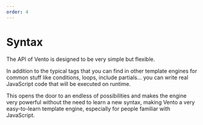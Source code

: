 ```yaml
---
order: 4
---
```

# Syntax

The API of Vento is designed to be very simple but flexible.

In addition to the typical tags that you can find in other template engines for
common stuff like conditions, loops, include partials... you can write real
JavaScript code that will be executed on runtime.

This opens the door to an endless of possibilities and makes the engine very
powerful without the need to learn a new syntax, making Vento a very
easy-to-learn template engine, especially for people familiar with JavaScript.
